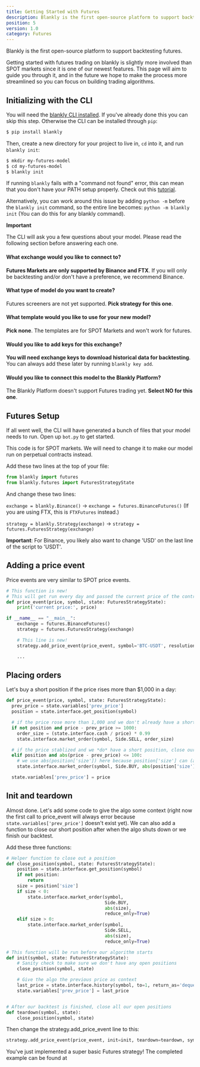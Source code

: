 ```yaml
---
title: Getting Started with Futures
description: Blankly is the first open-source platform to support backtesting futures.
position: 5
version: 1.0
category: Futures
---
```


Blankly is the first open-source platform to support backtesting futures.

Getting started with futures trading on blankly is slightly more involved than SPOT markets since it is one of our newest features.
This page will aim to guide you through it, and in the future we hope to make the process more streamlined so you can focus on building trading algorithms.

## Initializing with the CLI

You will need the [blankly CLI installed](/getting-started/installation). If you've already done this you can skip this step. Otherwise the CLI can be installed through `pip`:

```bash
$ pip install blankly
```

Then, create a new directory for your project to live in, `cd` into it, and run `blankly init`:

```bash
$ mkdir my-futures-model
$ cd my-futures-model
$ blankly init
```

If running `blankly` fails with a "command not found" error, this can mean that you don't have your PATH setup properly. Check out this [tutorial](https://www.makeuseof.com/python-windows-path/).

Alternatively, you can work around this issue by adding `python -m` before the `blankly init` command, so the entire line becomes: `python -m blankly init` (You can do this for any blankly command).

**Important**

The CLI will ask you a few questions about your model. Please read the following section before answering each one.

#### What exchange would you like to connect to?

**Futures Markets are only supported by Binance and FTX**. If you will only be backtesting and/or don't have a preference, we recommend Binance.

#### What type of model do you want to create?

Futures screeners are not yet supported. **Pick strategy for this one**.

#### What template would you like to use for your new model?

**Pick none**. The templates are for SPOT Markets and won't work for futures.

#### Would you like to add keys for this exchange?

**You will need exchange keys to download historical data for backtesting**.
You can always add these later by running `blankly key add`.

#### Would you like to connect this model to the Blankly Platform?

The Blankly Platform doesn't support Futures trading yet. **Select NO for this one**.

## Futures Setup

If all went well, the CLI will have generated a bunch of files that your model needs to run. Open up `bot.py` to get started.

This code is for SPOT markets. We will need to change it to make our model run on perpetual contracts instead.

Add these two lines at the top of your file:

```python
from blankly import futures
from blankly.futures import FuturesStrategyState
```

And change these two lines:

`exchange = blankly.Binance()` -> `exchange = futures.BinanceFutures()` (If you are using FTX, this is `FTXFutures` instead.)

`strategy = blankly.Strategy(exchange)` -> `strategy = futures.FuturesStrategy(exchange)`

**Important**: For Binance, you likely also want to change 'USD' on the last line of the script to 'USDT'.

## Adding a price event

Price events are very similar to SPOT price events.

```python
# This function is new!
# This will get run every day and passed the current price of the contract
def price_event(price, symbol, state: FuturesStrategyState):
    print('current price:', price)

if __name__ == "__main__":
    exchange = futures.BinanceFutures()
    strategy = futures.FuturesStrategy(exchange)

    # This line is new!
    strategy.add_price_event(price_event, symbol='BTC-USDT', resolution='1d')

    ...
```

## Placing orders

Let's buy a short position if the price rises more than $1,000 in a day:


```python
def price_event(price, symbol, state: FuturesStrategyState):
  prev_price = state.variables['prev_price']
  position = state.interface.get_position(symbol)

  # if the price rose more than 1,000 and we don't already have a short position, then short sell
  if not position and price - prev_price >= 1000:
    order_size = (state.interface.cash / price) * 0.99
    state.interface.market_order(symbol, Side.SELL, order_size)

  # if the price stablized and we *do* have a short position, close our position.
  elif position and abs(price - prev_price) <= 100:
    # we use abs(position['size']) here because position['size'] can (and will) be negative, since we have taken a short position.
    state.interface.market_order(symbol, Side.BUY, abs(position['size']), reduce_only=True)

  state.variables['prev_price'] = price
```

## Init and teardown

Almost done. 
Let's add some code to give the algo some context (right now the first call to price_event will always error because `state.variables['prev_price']` doesn't exist yet).
We can also add a function to close our short position after when the algo shuts down or we finish our backtest.

Add these three functions:
```python
# Helper function to close out a position
def close_position(symbol, state: FuturesStrategyState):
    position = state.interface.get_position(symbol)
    if not position:
        return
    size = position['size']
    if size < 0:
        state.interface.market_order(symbol,
                                     Side.BUY,
                                     abs(size),
                                     reduce_only=True)
    elif size > 0:
        state.interface.market_order(symbol,
                                     Side.SELL,
                                     abs(size),
                                     reduce_only=True)

# This function will be run before our algorithm starts
def init(symbol, state: FuturesStrategyState):
    # Sanity check to make sure we don't have any open positions
    close_position(symbol, state)

    # Give the algo the previous price as context
    last_price = state.interface.history(symbol, to=1, return_as='deque', resolution=state.resolution)['close'][-1]
    state.variables['prev_price'] = last_price


# After our backtest is finished, close all our open positions
def teardown(symbol, state):
    close_position(symbol, state)
```

Then change the strategy.add_price_event line to this:

```python
strategy.add_price_event(price_event, init=init, teardown=teardown, symbol='BTC-USDT', resolution='1d')
```

<!-- TODO link to example here (I will add it to the github) -->
You've just implemented a super basic Futures strategy! The completed example can be found at
